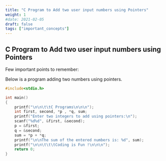 ```yaml
---
title: "C Program to Add two user input numbers using Pointers"
weight: 1
#date: 2021-02-05
draft: false
tags: ["important_concepts"]
---
```


## C Program to Add two user input numbers using Pointers

Few important points to remember:

Below is a program adding two numbers using pointers.

```c
#include<stdio.h>

int main()
{
    printf("\n\n\t\tC Programs\n\n\n");
    int first, second, *p , *q, sum;
    printf("Enter two integers to add using pointers:\n");
    scanf("%d%d", &first, &second);
    p = &first;
    q = &second;
    sum = *p + *q;
    printf("\n\nThe sum of the entered numbers is: %d", sum);
    printf("\n\n\t\t\tCoding is Fun !\n\n\n");
    return 0;
}
```
